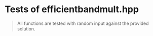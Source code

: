 # Tests of efficientbandmult.hpp

> All functions are tested with random input against the provided solution.

